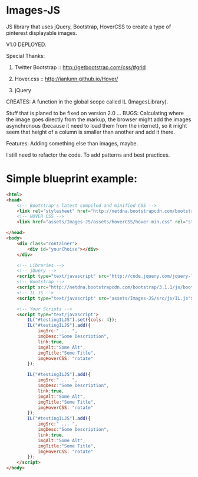 Images-JS
=========

JS library that uses jQuery, Bootstrap, HoverCSS to create a type of pinterest displayable images.

V1.0 DEPLOYED.

Special Thanks: 

1. Twitter Bootstrap :: http://getbootstrap.com/css/#grid

2. Hover.css :: http://ianlunn.github.io/Hover/

3. jQuery

CREATES:
A function in the global scope called IL (ImagesLibrary).

Stuff that is planed to be fixed on version 2.0 ...
BUGS: Calculating where the image goes directly from the markup, the browser might add the images asynchronous (because it need to load them from the internet), so it might seem that height of a column is smaller than another and add it there.

Features: Adding something else than images, maybe.

I still need to refactor the code. To add patterns and best practices.



Simple blueprint example:
========================

``` HTML
<html>
<head> 
	<!-- Bootstrap's latest compiled and minified CSS -->
	<link rel="stylesheet" href="http://netdna.bootstrapcdn.com/bootstrap/3.1.1/css/bootstrap.min.css">
	<!-- HOVER CSS -->
	<link href="assets/Images-JS/assets/hoverCSS/hover-min.css" rel="stylesheet" />

</head>
<body>
	<div class="container">
		<div id="yourChoise"></div>
	</div>

	<!-- Libraries -->
	<!-- jQuery --> 
	<script type="text/javascript" src="http://code.jquery.com/jquery-latest.min.js"></script>
	<!-- Bootstrap --> 
	<script src="http://netdna.bootstrapcdn.com/bootstrap/3.1.1/js/bootstrap.min.js"></script>
	<!-- IL JS --> 
	<script type="text/javascript" src="assets/Images-JS/src/js/IL.js"></script>

	<!-- Your Scripts -->
	<script type="text/javascript">
		IL("#testingILJS").set({cols: 4});
		IL("#testingILJS").add({
			imgSrc:" ... ",
			imgDesc:"Some Description",
			link:true,
			imgAlt:"Some Alt",
			imgTitle:"Some Title",
			imgHoverCSS: "rotate"
		});

		IL("#testingILJS").add({
			imgSrc:" ... ",
			imgDesc:"Some Description",
			link:true,
			imgAlt:"Some Alt",
			imgTitle:"Some Title",
			imgHoverCSS: "rotate"
		});
		IL("#testingILJS").add({
			imgSrc:" ... ",
			imgDesc:"Some Description",
			link:true,
			imgAlt:"Some Alt",
			imgTitle:"Some Title",
			imgHoverCSS: "rotate"
		});
	</script>
</body>
```